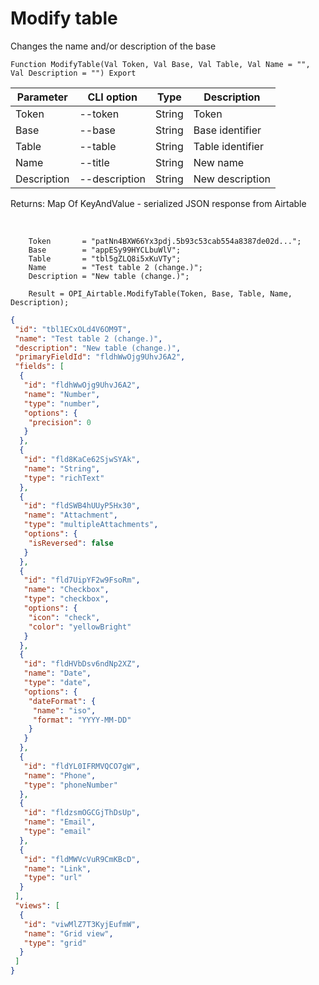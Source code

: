 ﻿---
sidebar_position: 2
---

# Modify table
 Changes the name and/or description of the base



`Function ModifyTable(Val Token, Val Base, Val Table, Val Name = "", Val Description = "") Export`

  | Parameter | CLI option | Type | Description |
  |-|-|-|-|
  | Token | --token | String | Token |
  | Base | --base | String | Base identifier |
  | Table | --table | String | Table identifier |
  | Name | --title | String | New name |
  | Description | --description | String | New description |

  
  Returns:  Map Of KeyAndValue - serialized JSON response from Airtable

<br/>




```bsl title="Code example"
    Token       = "patNn4BXW66Yx3pdj.5b93c53cab554a8387de02d...";
    Base        = "appESy99HYCLbuWlV";
    Table       = "tbl5gZLQ8i5xKuVTy";
    Name        = "Test table 2 (change.)";
    Description = "New table (change.)";

    Result = OPI_Airtable.ModifyTable(Token, Base, Table, Name, Description);
```
 



```json title="Result"
{
 "id": "tbl1ECxOLd4V6OM9T",
 "name": "Test table 2 (change.)",
 "description": "New table (change.)",
 "primaryFieldId": "fldhWwOjg9UhvJ6A2",
 "fields": [
  {
   "id": "fldhWwOjg9UhvJ6A2",
   "name": "Number",
   "type": "number",
   "options": {
    "precision": 0
   }
  },
  {
   "id": "fld8KaCe62SjwSYAk",
   "name": "String",
   "type": "richText"
  },
  {
   "id": "fldSWB4hUUyP5Hx30",
   "name": "Attachment",
   "type": "multipleAttachments",
   "options": {
    "isReversed": false
   }
  },
  {
   "id": "fld7UipYF2w9FsoRm",
   "name": "Checkbox",
   "type": "checkbox",
   "options": {
    "icon": "check",
    "color": "yellowBright"
   }
  },
  {
   "id": "fldHVbDsv6ndNp2XZ",
   "name": "Date",
   "type": "date",
   "options": {
    "dateFormat": {
     "name": "iso",
     "format": "YYYY-MM-DD"
    }
   }
  },
  {
   "id": "fldYL0IFRMVQCO7gW",
   "name": "Phone",
   "type": "phoneNumber"
  },
  {
   "id": "fldzsmOGCGjThDsUp",
   "name": "Email",
   "type": "email"
  },
  {
   "id": "fldMWVcVuR9CmKBcD",
   "name": "Link",
   "type": "url"
  }
 ],
 "views": [
  {
   "id": "viwMlZ7T3KyjEufmW",
   "name": "Grid view",
   "type": "grid"
  }
 ]
}
```
